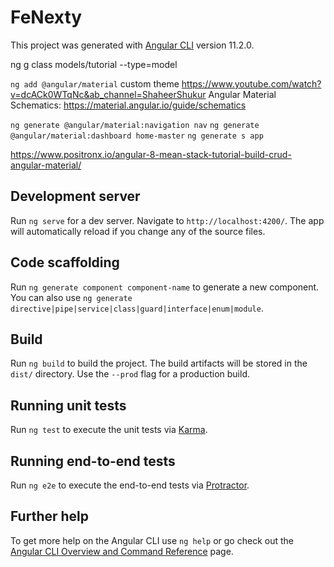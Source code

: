 # FeNexty

This project was generated with [Angular CLI](https://github.com/angular/angular-cli) version 11.2.0.

ng g class models/tutorial --type=model

`ng add @angular/material`
custom theme
https://www.youtube.com/watch?v=dcACk0WTqNc&ab_channel=ShaheerShukur
Angular Material Schematics:
https://material.angular.io/guide/schematics

`ng generate @angular/material:navigation nav`
`ng generate @angular/material:dashboard home-master`
`ng generate s app`

https://www.positronx.io/angular-8-mean-stack-tutorial-build-crud-angular-material/

## Development server

Run `ng serve` for a dev server. Navigate to `http://localhost:4200/`. The app will automatically reload if you change any of the source files.

## Code scaffolding

Run `ng generate component component-name` to generate a new component. You can also use `ng generate directive|pipe|service|class|guard|interface|enum|module`.

## Build

Run `ng build` to build the project. The build artifacts will be stored in the `dist/` directory. Use the `--prod` flag for a production build.

## Running unit tests

Run `ng test` to execute the unit tests via [Karma](https://karma-runner.github.io).

## Running end-to-end tests

Run `ng e2e` to execute the end-to-end tests via [Protractor](http://www.protractortest.org/).

## Further help

To get more help on the Angular CLI use `ng help` or go check out the [Angular CLI Overview and Command Reference](https://angular.io/cli) page.
